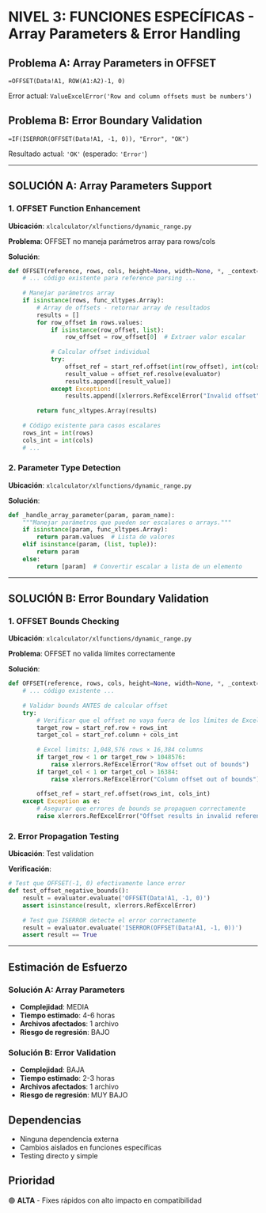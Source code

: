 # NIVEL 3: FUNCIONES ESPECÍFICAS - Array Parameters & Error Handling

## Problema A: Array Parameters in OFFSET
```excel
=OFFSET(Data!A1, ROW(A1:A2)-1, 0)
```
Error actual: `ValueExcelError('Row and column offsets must be numbers')`

## Problema B: Error Boundary Validation
```excel
=IF(ISERROR(OFFSET(Data!A1, -1, 0)), "Error", "OK")
```
Resultado actual: `'OK'` (esperado: `'Error'`)

---

## SOLUCIÓN A: Array Parameters Support

### 1. OFFSET Function Enhancement
**Ubicación**: `xlcalculator/xlfunctions/dynamic_range.py`

**Problema**: OFFSET no maneja parámetros array para rows/cols

**Solución**:
```python
def OFFSET(reference, rows, cols, height=None, width=None, *, _context=None):
    # ... código existente para reference parsing ...
    
    # Manejar parámetros array
    if isinstance(rows, func_xltypes.Array):
        # Array de offsets - retornar array de resultados
        results = []
        for row_offset in rows.values:
            if isinstance(row_offset, list):
                row_offset = row_offset[0]  # Extraer valor escalar
            
            # Calcular offset individual
            try:
                offset_ref = start_ref.offset(int(row_offset), int(cols))
                result_value = offset_ref.resolve(evaluator)
                results.append([result_value])
            except Exception:
                results.append([xlerrors.RefExcelError("Invalid offset")])
        
        return func_xltypes.Array(results)
    
    # Código existente para casos escalares
    rows_int = int(rows)
    cols_int = int(cols)
    # ...
```

### 2. Parameter Type Detection
**Ubicación**: `xlcalculator/xlfunctions/dynamic_range.py`

**Solución**:
```python
def _handle_array_parameter(param, param_name):
    """Manejar parámetros que pueden ser escalares o arrays."""
    if isinstance(param, func_xltypes.Array):
        return param.values  # Lista de valores
    elif isinstance(param, (list, tuple)):
        return param
    else:
        return [param]  # Convertir escalar a lista de un elemento
```

---

## SOLUCIÓN B: Error Boundary Validation

### 1. OFFSET Bounds Checking
**Ubicación**: `xlcalculator/xlfunctions/dynamic_range.py`

**Problema**: OFFSET no valida límites correctamente

**Solución**:
```python
def OFFSET(reference, rows, cols, height=None, width=None, *, _context=None):
    # ... código existente ...
    
    # Validar bounds ANTES de calcular offset
    try:
        # Verificar que el offset no vaya fuera de los límites de Excel
        target_row = start_ref.row + rows_int
        target_col = start_ref.column + cols_int
        
        # Excel limits: 1,048,576 rows × 16,384 columns
        if target_row < 1 or target_row > 1048576:
            raise xlerrors.RefExcelError("Row offset out of bounds")
        if target_col < 1 or target_col > 16384:
            raise xlerrors.RefExcelError("Column offset out of bounds")
        
        offset_ref = start_ref.offset(rows_int, cols_int)
    except Exception as e:
        # Asegurar que errores de bounds se propaguen correctamente
        raise xlerrors.RefExcelError("Offset results in invalid reference")
```

### 2. Error Propagation Testing
**Ubicación**: Test validation

**Verificación**:
```python
# Test que OFFSET(-1, 0) efectivamente lance error
def test_offset_negative_bounds():
    result = evaluator.evaluate('OFFSET(Data!A1, -1, 0)')
    assert isinstance(result, xlerrors.RefExcelError)
    
    # Test que ISERROR detecte el error correctamente
    result = evaluator.evaluate('ISERROR(OFFSET(Data!A1, -1, 0))')
    assert result == True
```

---

## Estimación de Esfuerzo

### Solución A: Array Parameters
- **Complejidad**: MEDIA
- **Tiempo estimado**: 4-6 horas
- **Archivos afectados**: 1 archivo
- **Riesgo de regresión**: BAJO

### Solución B: Error Validation
- **Complejidad**: BAJA
- **Tiempo estimado**: 2-3 horas
- **Archivos afectados**: 1 archivo
- **Riesgo de regresión**: MUY BAJO

## Dependencias
- Ninguna dependencia externa
- Cambios aislados en funciones específicas
- Testing directo y simple

## Prioridad
🟢 **ALTA** - Fixes rápidos con alto impacto en compatibilidad